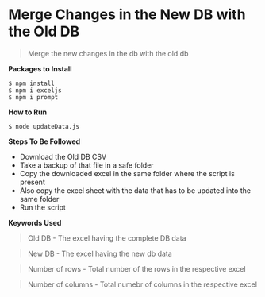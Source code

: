# Merge Changes in the New DB with the Old DB

> Merge the new changes in the db with the old db

**Packages to Install**

```shell
$ npm install
$ npm i exceljs
$ npm i prompt
```

**How to Run**

```shell
$ node updateData.js
```

**Steps To Be Followed**

- Download the Old DB CSV
- Take a backup of that file in a safe folder
- Copy the downloaded excel in the same folder where the script is present
- Also copy the excel sheet with the data that has to be updated into the same folder
- Run the script

**Keywords Used**

> Old DB - The excel having the complete DB data

> New DB - The excel having the new db data

> Number of rows - Total number of the rows in the respective excel

> Number of columns - Total numebr of columns in the respective excel
